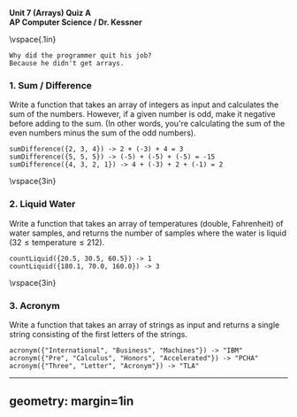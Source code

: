 __Unit 7 (Arrays) Quiz A__  
__AP Computer Science / Dr. Kessner__  

\vspace{.1in}

```
Why did the programmer quit his job?
Because he didn't get arrays.
```

### 1. Sum / Difference

Write a function that takes an array of integers as input and calculates the
sum of the numbers.  However, if a given number is odd, make it negative before
adding to the sum.  (In other words, you're calculating the sum of the even numbers
minus the sum of the odd numbers).

```
sumDifference({2, 3, 4}) -> 2 + (-3) + 4 = 3
sumDifference({5, 5, 5}) -> (-5) + (-5) + (-5) = -15
sumDifference({4, 3, 2, 1}) -> 4 + (-3) + 2 + (-1) = 2
```


\vspace{3in}


### 2. Liquid Water

Write a function that takes an array of temperatures (double, Fahrenheit) of
water samples, and returns the number of samples where the water is liquid 
($32 \leq \text{temperature} \leq 212$).


```
countLiquid({20.5, 30.5, 60.5}) -> 1
countLiquid({180.1, 70.0, 160.0}) -> 3
```

\vspace{3in}


### 3. Acronym

Write a function that takes an array of strings as input and returns a single string
consisting of the first letters of the strings.

```
acronym({"International", "Business", "Machines"}) -> "IBM"
acronym({"Pre", "Calculus", "Honors", "Accelerated"}) -> "PCHA"
acronym({"Three", "Letter", "Acronym"}) -> "TLA"
```


---
geometry: margin=1in
---


